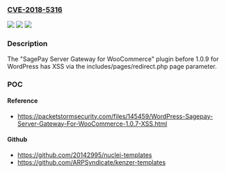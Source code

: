 ### [CVE-2018-5316](https://cve.mitre.org/cgi-bin/cvename.cgi?name=CVE-2018-5316)
![](https://img.shields.io/static/v1?label=Product&message=n%2Fa&color=blue)
![](https://img.shields.io/static/v1?label=Version&message=n%2Fa&color=blue)
![](https://img.shields.io/static/v1?label=Vulnerability&message=n%2Fa&color=brighgreen)

### Description

The "SagePay Server Gateway for WooCommerce" plugin before 1.0.9 for WordPress has XSS via the includes/pages/redirect.php page parameter.

### POC

#### Reference
- https://packetstormsecurity.com/files/145459/WordPress-Sagepay-Server-Gateway-For-WooCommerce-1.0.7-XSS.html

#### Github
- https://github.com/20142995/nuclei-templates
- https://github.com/ARPSyndicate/kenzer-templates

